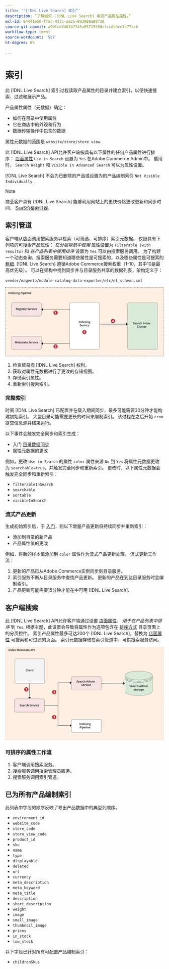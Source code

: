 ```yaml
---
title: '"[!DNL Live Search] 索引”'
description: “了解如何 [!DNL Live Search] 索引产品属性属性。”
exl-id: 04441e58-ffac-4335-aa26-893988a89720
source-git-commit: a90fcd8401b7745a65715f68efccdb3ce7c77ccb
workflow-type: tm+mt
source-wordcount: '587'
ht-degree: 0%

---
```


# 索引

此 [!DNL Live Search] 索引过程读取产品属性的目录并建立索引，以便快速搜索、过滤和展示产品。

产品属性属性（元数据）确定：

* 如何在目录中使用属性
* 它在商店中的外观和行为
* 数据传输操作中包含的数据

属性元数据的范围是 `website/store/store view`.

此 [!DNL Live Search] API允许客户端按具有以下属性的任何产品属性进行排序： [店面属性](https://experienceleague.adobe.com/docs/commerce-admin/catalog/product-attributes/product-attributes.html) `Use in Search` 设置为 `Yes` 在Adobe Commerce Admin中。 启用时， `Search Weight` 和 `Visible in Advanced Search` 可以为属性设置。

[!DNL Live Search] 不会为已删除的产品或设置为的产品编制索引 `Not Visible Individually`.

>[!NOTE]
>
> 商业客户具有 [!DNL Live Search] 能够利用网站上的更快价格更改更新和同步时间， [SaaS价格索引器](../price-index/price-indexing.md).

## 索引管道

客户端从店面调用搜索服务以检索（可筛选、可排序）索引元数据。 仅限具有下列项的可搜索产品属性： *在分层导航中使用* 属性设置为 `Filterable (with results)` 和 *在产品列表中使用排序* 设置为 `Yes` 可以由搜索服务调用。
为了构建一个动态查询，搜索服务需要知道哪些属性是可搜索的，以及哪些属性是可搜索的 [粗细](https://experienceleague.adobe.com/docs/commerce-admin/catalog/catalog/search/search-results.html#weighted-search). [!DNL Live Search] 遵循Adobe Commerce搜索权重（1-10，其中10是最高优先级）。 可以在架构中找到同步并与目录服务共享的数据列表，架构定义于：

`vendor/magento/module-catalog-data-exporter/etc/et_schema.xml`

![[!DNL Live Search] 索引客户端搜索图](assets/indexing-pipeline.svg)

1. 检查贸易商 [!DNL Live Search] 权利。
1. 获取对属性元数据进行了更改的存储视图。
1. 存储索引属性。
1. 重新索引搜索索引。

### 完整索引

时间 [!DNL Live Search] 已配置并在载入期间同步，最多可能需要30分钟才能构建初始索引。 大型目录可能需要更长的时间来编制索引。 该过程在之后开始 `cron` 提交信息源并结束运行。

以下事件会触发完全同步和索引生成：

* 入门 [目录数据同步](install.md#synchronize-catalog-data)
* 属性元数据的更改

例如，更改 `Use in Search` 的属性 `color` 属性来源 `No` 到 `Yes` 将属性元数据更改为 `searchable=true`，并触发完全同步和重新索引。 更改时，以下属性元数据会触发完全同步和重新索引：

* `filterableInSearch`
* `searchable`
* `sortable`
* `visibleInSearch`

### 流式产品更新

生成初始索引后，于 [入门](install.md#synchronize-catalog-data)，则以下增量产品更新将持续同步并重新索引：

* 添加到目录的新产品
* 产品属性值的更改

例如，将新的样本值添加到 `color` 属性作为流式产品更新处理。
流式更新工作流：

1. 更新的产品已从Adobe Commerce实例同步到目录服务。
1. 索引服务不断从目录服务中查找产品更新。 更新的产品在到达目录服务时会编制索引。
1. 产品更新可能需要15分钟才能在中可用 [!DNL Live Search].

## 客户端搜索

此 [!DNL Live Search] API允许客户端通过设置 [店面属性](https://experienceleague.adobe.com/docs/commerce-admin/catalog/product-attributes/product-attributes.html)， *用于在产品列表中排序* 到 `Yes`. 根据主题，此设置会导致将属性作为选项包含在 [排序方式](https://experienceleague.adobe.com/docs/commerce-admin/catalog/catalog/navigation/navigation.html) 目录页面上的分页控件。 索引产品属性最多可达200个 [!DNL Live Search]，替换为 [店面属性](https://experienceleague.adobe.com/docs/commerce-admin/catalog/product-attributes/product-attributes.html) 可搜索和可过滤的页面。
索引元数据存储在索引管道中，可供搜索服务访问。

![[!DNL Live Search] 索引元数据API图](assets/index-metadata-api.svg)

### 可排序的属性工作流

1. 客户端调用搜索服务。
1. 搜索服务调用搜索管理员服务。
1. 搜索服务调用索引管道。

## 已为所有产品编制索引

此列表中字段的顺序反映了导出产品数据中的典型列顺序。

* `environment_id`
* `website_code`
* `store_code`
* `store_view_code`
* `product_id`
* `sku`
* `name`
* `type`
* `displayable`
* `deleted`
* `url`
* `currency`
* `meta_description`
* `meta_keyword`
* `meta_title`
* `description`
* `short_description`
* `weight`
* `image`
* `small_image`
* `thumbnail_image`
* `prices`
* `in_stock`
* `low_stock`

以下字段已针对所有可配置产品编制索引：

* `childrenSkus`
